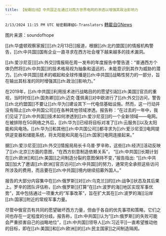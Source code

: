 ```yaml
---
title: 【秘翻在线】中共国正在通过对西方世界电网的渗透以增强其政治影响力
---
```

`2/13/2024 11:15 PM UTC 秘密翻譯組G-Translators` [轉載自GNews](https://gnews.org/articles/2303831)

图片来源：soundofhope

[[zh:华盛顿观察家报]][[zh:2月13日]]报道，根据[[zh:北约盟国]]的情报机构警告，[[zh:中共国]]国有企业一直寻求在西方社会埋下越来越多的技术漏洞。

[[zh:爱沙尼亚]][[zh:外交]]情报局在周一发布的年度报告中警告道：“普通西方个体仍然将[[zh:中共国]]的技术格局视为抽象和遥远的，未能意识到其作为威胁的潜力。[[zh:中共国]]技术的崛起和全球传播是[[zh:中共国]]战略性努力的一部分，旨在输出其标准的同时增强其[[zh:政治]]影响力。”

在2019年，[[zh:中共国]]利用技术进行战略目的的愿望引起[[zh:美国]]官员的重视，当时时任[[zh:国务卿]][[zh:迈克·蓬佩奥]]对中欧进行了[[zh:外交]]访问，警告[[zh:北约盟国]]不要让[[zh:华为]]建设其下一代电信基础设施。然而，这一行动并没有阻止[[zh:中共国公司]]在各种其他领域渗透。报告称：“在过去的一年中，我们见证了[[zh:中共国]]技术如何渗透到[[zh:爱沙尼亚]]的一个全新领域——电网。在被排除在5G网络之外后，[[zh:华为]]已经将目标对准了[[zh:云服务]]以及太阳能和风电场。[[zh:华为]]和其他[[zh:中共国公司]]都寻求为[[zh:爱沙尼亚]]电网提供逆变器和储能系统，将太阳能和风能与[[zh:国家]]电网连接起来。”

据[[zh:爱沙尼亚]][[zh:外交]]情报局局长卡乌普·罗辛称，这些[[zh:经济]]活动反映了[[zh:北京]]方面的意图，“在西方刻意制造依赖关系”， “[[zh:中共国]]长期计划在[[zh:欧洲]]和[[zh:美国]]之间制造分裂的意图保持不变，”报告指出: “[[zh:中共国]]加大了邀请[[zh:欧洲]]官员访问[[zh:中共国]]的努力，通常完全承担这些访问所涉及的费用，而且要在[[zh:中共国]]境内继续招募外国人。”

报告的大部分内容集中在[[zh:俄罗斯]]对[[zh:乌克兰]]的[[zh:战争]]状态及其后果上。罗辛的团队评估称，[[zh:俄罗斯]]打算“在[[zh:波罗的海]]地区实现军事优势”，其中包括通过一项重大的“军事改革”，旨在扩大其在[[zh:波罗的海]]沿岸[[zh:国家]]附近的常规军事力量。

尽管中俄官员有共同的愿望破坏西方力量，但由于各自的优先事项和策略，它们之间也存在一定程度的分歧。报告称，[[zh:中共国]]认为“[[zh:俄罗斯]]的失败可能会严重损害自己的战略地位”，[[zh:中共国]]领导人[[zh:习近平]]一直希望推动他的目标，即在[[zh:美国]]和[[zh:欧洲]]的[[zh:民主国家]]之间制造隔阂。
